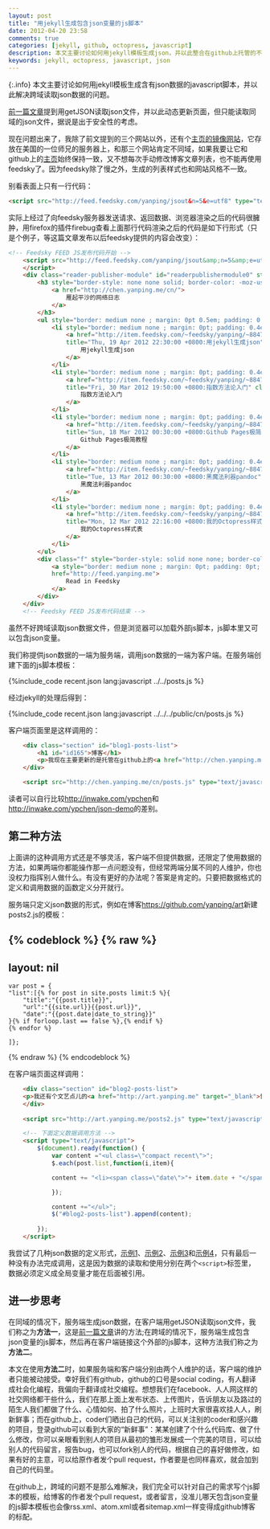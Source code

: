 ```yaml
---
layout: post
title: "用jekyll生成包含json变量的js脚本"
date: 2012-04-20 23:58
comments: true
categories: [jekyll, github, octopress, javascript]
description: 本文主要讨论如何用jekyll模板生成json，并以此整合在github上托管的不同网站的数据
keywords: jekyll, octopress, javascript, json
---
```


{:.info}
本文主要讨论如何用jekyll模板生成含有json数据的javascript脚本，并以此解决跨域读取json数据的问题。

[前一篇文章](http://yanping.me/cn/blog/2012/04/19/jekyll-with-json/)提到用getJSON读取json文件，并以此动态更新页面，但只能读取同域的json文件，据说是出于安全性的考虑。

现在问题出来了，我除了前文提到的三个网站以外，还有个[主页的镜像网站](http://inwake.com/ypchen)，它存放在美国的一位师兄的服务器上，和那三个网站肯定不同域，如果我要让它和github上的[主页](http://yanping.me)始终保持一致，又不想每次手动修改博客文章列表，也不能再使用feedsky了。因为feedsky除了慢之外，生成的列表样式也和网站风格不一致。

<!--more-->

别看表面上只有一行代码：

```html
<script src="http://feed.feedsky.com/yanping/jsout&n=5&e=utf8" type="text/javascript"></script>	
```

实际上经过了向feedsky服务器发送请求、返回数据、浏览器渲染之后的代码很臃肿，用firefox的插件firebug查看上面那行代码渲染之后的代码是如下行形式（只是个例子，等这篇文章发布以后feedsky提供的内容会改变）：

```html
<!-- Feedsky FEED JS发布代码开始 -->
    <script src="http://feed.feedsky.com/yanping/jsout&amp;n=5&amp;e=utf8">
    </script>
    <div class="reader-publisher-module" id="readerpublishermodule0" style="border: 1px solid rgb(188, 204, 235); margin: 0.5em; padding: 0pt; background: rgb(255, 255, 255) none repeat scroll 0%; -moz-background-clip: -moz-initial; -moz-background-origin: -moz-initial; -moz-background-inline-policy: -moz-initial; text-align: left; text-indent: 0pt; text-decoration: none; font-weight: normal; font-family: arial,sans-serif; font-size: 10pt; -moz-border-radius-topleft: 8px; -moz-border-radius-topright: 8px; -moz-border-radius-bottomright: 8px; -moz-border-radius-bottomleft: 8px;">
        <h3 style="border-style: none none solid; border-color: -moz-use-text-color -moz-use-text-color rgb(188, 204, 235); border-width: medium medium 1px; margin: 0pt 0.5em; padding: 0.2em 0pt; background: transparent none repeat scroll 0%; -moz-background-clip: -moz-initial; -moz-background-origin: -moz-initial; -moz-background-inline-policy: -moz-initial; text-align: left; text-indent: 0pt; text-decoration: none; font-weight: normal; -moz-border-radius-topleft: 8px; -moz-border-radius-topright: 8px; -moz-border-radius-bottomright: 0pt; -moz-border-radius-bottomleft: 0pt; color: rgb(9, 9, 146);">
            <a href="http://chen.yanping.me/cn/">
                雁起平沙的网络日志
            </a>
        </h3>
        <ul style="border: medium none ; margin: 0pt 0.5em; padding: 0.2em; background: transparent none repeat scroll 0%; overflow: hidden; -moz-background-clip: -moz-initial; -moz-background-origin: -moz-initial; -moz-background-inline-policy: -moz-initial; text-align: left; text-indent: 0pt; text-decoration: none; font-weight: normal;">
            <li style="border: medium none ; margin: 0pt; padding: 0.4em 0pt; background: transparent none repeat scroll 0%; -moz-background-clip: -moz-initial; -moz-background-origin: -moz-initial; -moz-background-inline-policy: -moz-initial; text-align: left; text-indent: 0pt; text-decoration: none; font-weight: normal; list-style-type: none;">
                <a href="http://item.feedsky.com/~feedsky/yanping/~8847833/629496870/6966477/1/item.html"
                title="Thu, 19 Apr 2012 22:30:00 +0800:用jekyll生成json" class="i" style="border-style: none none solid; border-color: -moz-use-text-color -moz-use-text-color rgb(122, 126, 224); border-width: medium medium 1px; margin: 0pt; padding: 0pt; background: transparent none repeat scroll 0%; -moz-background-clip: -moz-initial; -moz-background-origin: -moz-initial; -moz-background-inline-policy: -moz-initial; text-align: left; text-indent: 0pt; text-decoration: none; font-weight: normal; color: rgb(16, 16, 200);">
                    用jekyll生成json
                </a>
            </li>
            <li style="border: medium none ; margin: 0pt; padding: 0.4em 0pt; background: transparent none repeat scroll 0%; -moz-background-clip: -moz-initial; -moz-background-origin: -moz-initial; -moz-background-inline-policy: -moz-initial; text-align: left; text-indent: 0pt; text-decoration: none; font-weight: normal; list-style-type: none;">
                <a href="http://item.feedsky.com/~feedsky/yanping/~8847833/629496871/6966477/1/item.html"
                title="Fri, 30 Mar 2012 19:50:00 +0800:指数方法论入门" class="i" style="border-style: none none solid; border-color: -moz-use-text-color -moz-use-text-color rgb(122, 126, 224); border-width: medium medium 1px; margin: 0pt; padding: 0pt; background: transparent none repeat scroll 0%; -moz-background-clip: -moz-initial; -moz-background-origin: -moz-initial; -moz-background-inline-policy: -moz-initial; text-align: left; text-indent: 0pt; text-decoration: none; font-weight: normal; color: rgb(16, 16, 200);">
                    指数方法论入门
                </a>
            </li>
            <li style="border: medium none ; margin: 0pt; padding: 0.4em 0pt; background: transparent none repeat scroll 0%; -moz-background-clip: -moz-initial; -moz-background-origin: -moz-initial; -moz-background-inline-policy: -moz-initial; text-align: left; text-indent: 0pt; text-decoration: none; font-weight: normal; list-style-type: none;">
                <a href="http://item.feedsky.com/~feedsky/yanping/~8847833/629496872/6966477/1/item.html"
                title="Sun, 18 Mar 2012 00:30:00 +0800:Github Pages极简教程" class="i" style="border-style: none none solid; border-color: -moz-use-text-color -moz-use-text-color rgb(122, 126, 224); border-width: medium medium 1px; margin: 0pt; padding: 0pt; background: transparent none repeat scroll 0%; -moz-background-clip: -moz-initial; -moz-background-origin: -moz-initial; -moz-background-inline-policy: -moz-initial; text-align: left; text-indent: 0pt; text-decoration: none; font-weight: normal; color: rgb(16, 16, 200);">
                    Github Pages极简教程
                </a>
            </li>
            <li style="border: medium none ; margin: 0pt; padding: 0.4em 0pt; background: transparent none repeat scroll 0%; -moz-background-clip: -moz-initial; -moz-background-origin: -moz-initial; -moz-background-inline-policy: -moz-initial; text-align: left; text-indent: 0pt; text-decoration: none; font-weight: normal; list-style-type: none;">
                <a href="http://item.feedsky.com/~feedsky/yanping/~8847833/629496873/6966477/1/item.html"
                title="Tue, 13 Mar 2012 00:30:00 +0800:黑魔法利器pandoc" class="i" style="border-style: none none solid; border-color: -moz-use-text-color -moz-use-text-color rgb(122, 126, 224); border-width: medium medium 1px; margin: 0pt; padding: 0pt; background: transparent none repeat scroll 0%; -moz-background-clip: -moz-initial; -moz-background-origin: -moz-initial; -moz-background-inline-policy: -moz-initial; text-align: left; text-indent: 0pt; text-decoration: none; font-weight: normal; color: rgb(16, 16, 200);">
                    黑魔法利器pandoc
                </a>
            </li>
            <li style="border: medium none ; margin: 0pt; padding: 0.4em 0pt; background: transparent none repeat scroll 0%; -moz-background-clip: -moz-initial; -moz-background-origin: -moz-initial; -moz-background-inline-policy: -moz-initial; text-align: left; text-indent: 0pt; text-decoration: none; font-weight: normal; list-style-type: none;">
                <a href="http://item.feedsky.com/~feedsky/yanping/~8847833/629496874/6966477/1/item.html"
                title="Mon, 12 Mar 2012 22:16:00 +0800:我的Octopress样式表" class="i" style="border-style: none none solid; border-color: -moz-use-text-color -moz-use-text-color rgb(122, 126, 224); border-width: medium medium 1px; margin: 0pt; padding: 0pt; background: transparent none repeat scroll 0%; -moz-background-clip: -moz-initial; -moz-background-origin: -moz-initial; -moz-background-inline-policy: -moz-initial; text-align: left; text-indent: 0pt; text-decoration: none; font-weight: normal; color: rgb(16, 16, 200);">
                    我的Octopress样式表
                </a>
            </li>
        </ul>
        <div class="f" style="border-style: solid none none; border-color: rgb(188, 204, 235) -moz-use-text-color -moz-use-text-color; border-width: 1px medium medium; margin: 0pt; padding: 0.2em 8px; background: rgb(229, 236, 249) none repeat scroll 0%; -moz-background-clip: -moz-initial; -moz-background-origin: -moz-initial; -moz-background-inline-policy: -moz-initial; text-align: right; text-indent: 0pt; text-decoration: none; font-weight: normal; -moz-border-radius-topleft: 0pt; -moz-border-radius-topright: 0pt; -moz-border-radius-bottomright: 4px; -moz-border-radius-bottomleft: 4px; font-size: small; white-space: nowrap;">
            <a style="border: medium none ; margin: 0pt; padding: 0pt; background: transparent none repeat scroll 0%; -moz-background-clip: -moz-initial; -moz-background-origin: -moz-initial; -moz-background-inline-policy: -moz-initial; text-align: left; text-indent: 0pt; text-decoration: underline; font-weight: normal; color: rgb(137, 141, 233);"
            href="http://feed.yanping.me">
                Read in Feedsky
            </a>
        </div>
    </div>
    <!-- Feedsky FEED JS发布代码结束 -->
```

虽然不好跨域读取json数据文件，但是浏览器可以加载外部js脚本，js脚本里又可以包含json变量。

我们称提供json数据的一端为服务端，调用json数据的一端为客户端。在服务端创建下面的js脚本模板：

{%include_code recent.json lang:javascript ../../posts.js %}

经过jekyll的处理后得到：

{%include_code recent.json lang:javascript ../../../public/cn/posts.js %}

客户端页面里是这样调用的：

```html
	<div class="section" id="blog1-posts-list">
		<h1 id="id165">博客</h1>
		<p>我现在主要更新的是托管在github上的<a href="http://chen.yanping.me/cn" target="_blank">Octopress博客</a>，主要记录自己在学习过程中的心得体会。近期内容：</p>
	</div>

	<script src="http://chen.yanping.me/cn/posts.js" type="text/javascript"></script>
```

读者可以自行比较<http://inwake.com/ypchen>和<http://inwake.com/ypchen/json-demo>的差别。

## 第二种方法 ##

上面讲的这种调用方式还是不够灵活，客户端不但提供数据，还限定了使用数据的方法，如果两端你都能操作那一点问题没有，但经常两端分属不同的人维护，你也没权力指挥别人做什么。有没有更好的办法呢？答案是肯定的。只要把数据格式的定义和调用数据的函数定义分开就行。

服务端只定义json数据的形式，例如在博客<https://github.com/yanping/art>新建posts2.js的模板：

{% codeblock %}
{% raw %}
---
layout: nil
---

	var post = {
	"list":[{% for post in site.posts limit:5 %}{
	    "title":"{{post.title}}",
        "url":"{{site.url}}{{post.url}}",
        "date":"{{post.date|date_to_string}}"
    }{% if forloop.last == false %},{% endif %}
	{% endfor %}

	]};	

{% endraw %}
{% endcodeblock %}

在客户端页面这样调用：

```html
	<div class="section" id="blog2-posts-list">
	<p>我还有个文艺点儿的<a href="http://art.yanping.me" target="_blank">博客</a>，写写跟技术无关的东西。近期内容：</p>
	</div>
		
	<script src="http://art.yanping.me/posts2.js" type="text/javascript"></script>

	<!-- 下面定义数据调用方法 -->
	<script type="text/javascript">
		$(document).ready(function() {
			var content ="<ul class=\"compact recent\">";
			$.each(post.list,function(i,item){

			content += "<li><span class=\"date\">"+ item.date + "</span><a href=\""+item.url+"\">"+ item.title +"</a></li>";

			});

			content +="</ul>";
			$("#blog2-posts-list").append(content);
		
		});		
	</script>
```

我尝试了几种json数据的定义形式，[示例1][]、[示例2][]、[示例3][]和[示例4][]，只有最后一种没有办法完成调用，这是因为数据的读取和使用分别在两个`<script>`标签里，数据必须定义成全局变量才能在后面被引用。

[示例1]: http://inwake.com/ypchen/json-demo/2.html
[示例2]: http://inwake.com/ypchen/json-demo/3.html
[示例3]: http://inwake.com/ypchen/json-demo/4.html
[示例4]: http://inwake.com/ypchen/json-demo/5.html


## 进一步思考 ##

在同域的情况下，服务端生成json数据，在客户端用getJSON读取json文件，我们称之为**方法一**，这是[前一篇文章](http://yanping.me/cn/blog/2012/04/19/jekyll-with-json/)讲的方法;在跨域的情况下，服务端生成包含json变量的js脚本，然后再在客户端链接这个外部的js脚本，这种方法我们称之为**方法二**。

本文在使用**方法二**时，如果服务端和客户端分别由两个人维护的话，客户端的维护者只能被动接受。幸好我们有github，github的口号是social coding，有人翻译成社会化编程，我偏向于翻译成社交编程。想想我们在facebook、人人网这样的社交网络都干些什么，我们在那上面上发布状态、上传图片，告诉朋友以及路过的陌生人我们都做了什么、心情如何、拍了什么照片，上班时大家很喜欢挂人人，刷新鲜事；而在github上，coder们晒出自己的代码，可以关注别的coder和感兴趣的项目，登录github可以看到大家的“新鲜事”：某某创建了个什么代码库、做了什么修改，你可以亲眼看到别人的项目从最初的雏形发展成一个完美的项目，可以给别人的代码留言，报告bug，也可以fork别人的代码，根据自己的喜好做修改，如果有好的主意，可以给原作者发个pull request，作者要是也同样喜欢，就会加到自己的代码里。

在github上，跨域的问题不是那么难解决，我们完全可以针对自己的需求写个js脚本的模板，给博客的作者发个pull request，或者留言，没准儿哪天包含json变量的js脚本模板也会像rss.xml、atom.xml或者sitemap.xml一样变得成github博客的标配。






